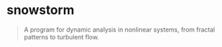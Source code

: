 
# snowstorm

> A program for dynamic analysis in nonlinear systems, from fractal patterns to turbulent flow.